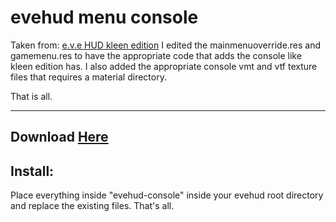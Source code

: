 # evehud menu console

Taken from: [e.v.e HUD kleen edition](https://gamebanana.com/mods/293211)
I edited the mainmenuoverride.res and gamemenu.res to have the appropriate code that adds the console like kleen edition has. I also added the appropriate console vmt and vtf texture files that requires a material directory.

That is all.

---

## Download [Here](https://github.com/crawltime/evehud-menu-console/releases/download/idfk/evehud-console.zip)
## Install:

Place everything inside "evehud-console" inside your evehud root directory and replace the existing files. That's all.
